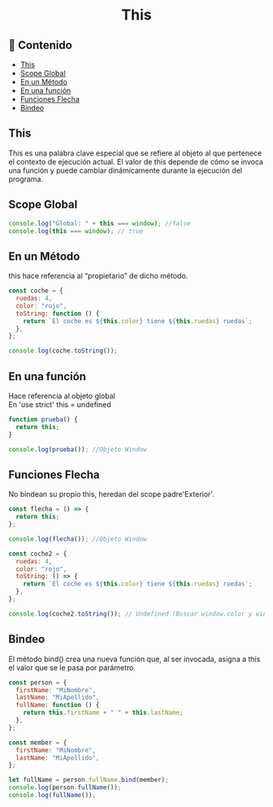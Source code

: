 <h1 align="center">This</h1>

<h2>📑 Contenido</h2>

- [This](#this)
- [Scope Global](#scope-global)
- [En un Método](#en-un-método)
- [En una función](#en-una-función)
- [Funciones Flecha](#funciones-flecha)
- [Bindeo](#bindeo)

## This

This es una palabra clave especial que se refiere al objeto al que pertenece el contexto de ejecución actual. El valor de this depende de cómo se invoca una función y puede cambiar dinámicamente durante la ejecución del programa.

## Scope Global

```js
console.log("Global: " + this === window); //false
console.log(this === window); // true
```

## En un Método

this hace referencia al “propietario” de dicho método.

```js
const coche = {
  ruedas: 4,
  color: "rojo",
  toString: function () {
    return `El coche es ${this.color} tiene ${this.ruedas} ruedas`;
  },
};

console.log(coche.toString());
```

## En una función

Hace referencia al objeto global <br>
En 'use strict' this = undefined

```js
function prueba() {
  return this;
}

console.log(prueba()); //Objeto Window
```

## Funciones Flecha

No bindean su propio this, heredan del scope padre'Exterior'.

```js
const flecha = () => {
  return this;
};

console.log(flecha()); //Objeto Window

const coche2 = {
  ruedas: 4,
  color: "rojo",
  toString: () => {
    return `El coche es ${this.color} tiene ${this.ruedas} ruedas`;
  },
};

console.log(coche2.toString()); // Undefined (Buscar window.color y window.ruedas)
```

## Bindeo

El método bind() crea una nueva función que, al ser invocada, asigna a this el valor que se le pasa por parámetro.

```js
const person = {
  firstName: "MiNombre",
  lastName: "MiApellido",
  fullName: function () {
    return this.firstName + " " + this.lastName;
  },
};

const member = {
  firstName: "MiNombre",
  lastName: "MiApellido",
};

let fullName = person.fullName.bind(member);
console.log(person.fullName());
console.log(fullName());
```
